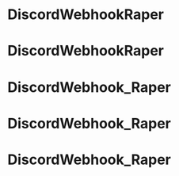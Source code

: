 # DiscordWebhookRaper
# DiscordWebhookRaper
# DiscordWebhook_Raper
# DiscordWebhook_Raper
# DiscordWebhook_Raper
